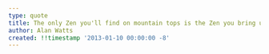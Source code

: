 ```yaml
---
type: quote
title: The only Zen you'll find on mountain tops is the Zen you bring up there with you.
author: Alan Watts
created: !!timestamp '2013-01-10 00:00:00 -8'
---
```

